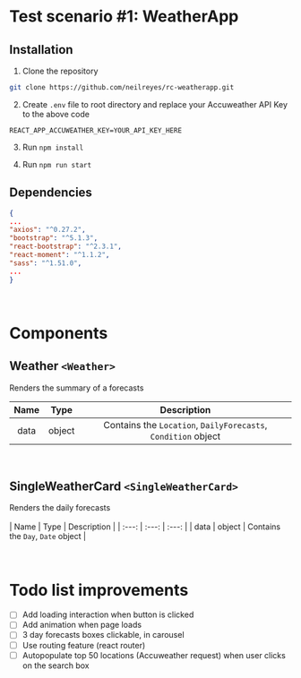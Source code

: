 # Test scenario #1: WeatherApp

## Installation

1. Clone the repository

```bash
git clone https://github.com/neilreyes/rc-weatherapp.git
```

2. Create `.env` file to root directory and replace your Accuweather API Key to the above code

```
REACT_APP_ACCUWEATHER_KEY=YOUR_API_KEY_HERE
```

3. Run `npm install`

4. Run `npm run start`

## Dependencies

```json
{
...
"axios": "^0.27.2",
"bootstrap": "^5.1.3",
"react-bootstrap": "^2.3.1",
"react-moment": "^1.1.2",
"sass": "^1.51.0",
...
}
```

<br/>

# Components

## Weather `<Weather>`

Renders the summary of a forecasts
<br/>

| Name |  Type  |                          Description                          |
| :--: | :----: | :-----------------------------------------------------------: |
| data | object | Contains the `Location`, `DailyForecasts`, `Condition` object |

<br/>

## SingleWeatherCard `<SingleWeatherCard>`

Renders the daily forecasts
<br/>
<br/>
| Name | Type | Description |
| :---: | :---: | :---: |
| data | object | Contains the `Day`, `Date` object |

<br/>

# Todo list improvements

- [ ] Add loading interaction when button is clicked
- [ ] Add animation when page loads
- [ ] 3 day forecasts boxes clickable, in carousel
- [ ] Use routing feature (react router)
- [ ] Autopopulate top 50 locations (Accuweather request) when user clicks on the search box
